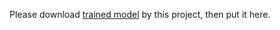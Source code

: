 Please download [trained model](https://github.com/DetectionTeamUCAS/Models/tree/master/R2CNN_Faster-RCNN_Tensorflow) by this project, then put it here.